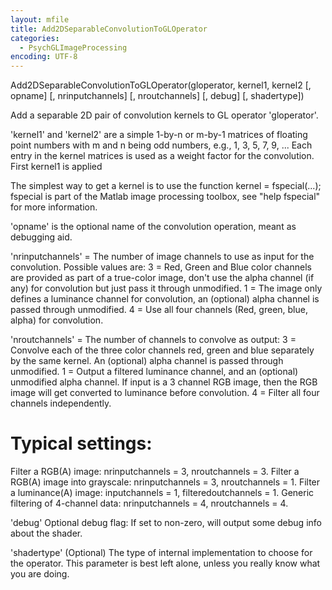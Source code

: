 ```yaml
---
layout: mfile
title: Add2DSeparableConvolutionToGLOperator
categories:
  - PsychGLImageProcessing
encoding: UTF-8
---
```


Add2DSeparableConvolutionToGLOperator(gloperator, kernel1, kernel2 [, opname] [, nrinputchannels] [, nroutchannels] [, debug] [, shadertype])

Add a separable 2D pair of convolution kernels to GL operator 'gloperator'.

'kernel1' and 'kernel2' are a simple 1-by-n or m-by-1 matrices of floating
point numbers with m and n being odd numbers, e.g., 1, 3, 5, 7, 9, ...
Each entry in the kernel matrices is used as a weight factor for the
convolution. First kernel1 is applied

The simplest way to get a kernel is to use the function
kernel = fspecial(...); fspecial is part of the Matlab image
processing toolbox, see "help fspecial" for more information.

'opname' is the optional name of the convolution operation, meant as
debugging aid.

'nrinputchannels' = The number of image channels to use as input for the
convolution. Possible values are: 3 = Red, Green and Blue color channels are
provided as part of a true-color image, don't use the alpha channel (if
any) for convolution but just pass it through unmodified. 1 = The image
only defines a luminance channel for convolution, an (optional) alpha
channel is passed through unmodified. 4 = Use all four channels (Red,
green, blue, alpha) for convolution.

'nroutchannels' = The number of channels to convolve as output: 3 =
Convolve each of the three color channels red, green and blue separately
by the same kernel. An (optional) alpha channel is passed through unmodified.
1 = Output a filtered luminance channel, and an (optional) unmodified
alpha channel. If input is a 3 channel RGB image, then the RGB image will
get converted to luminance before convolution. 4 = Filter all four
channels independently.

# Typical settings:

Filter a RGB(A) image: nrinputchannels = 3, nroutchannels = 3.
Filter a RGB(A) image into grayscale: nrinputchannels = 3, nroutchannels = 1.
Filter a luminance(A) image: inputchannels = 1, filteredoutchannels = 1.
Generic filtering of 4-channel data: nrinputchannels = 4, nroutchannels = 4.

'debug' Optional debug flag: If set to non-zero, will output some debug
info about the shader.

'shadertype' (Optional) The type of internal implementation to choose for
the operator. This parameter is best left alone, unless you really know
what you are doing.